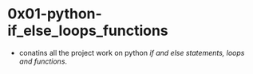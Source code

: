 # 0x01-python-if_else_loops_functions

* conatins all the project work on python _if and else statements, loops and functions_.